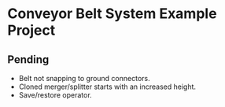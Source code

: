 # Conveyor Belt System Example Project

## Pending

* Belt not snapping to ground connectors.
* Cloned merger/splitter starts with an increased height.
* Save/restore operator.
